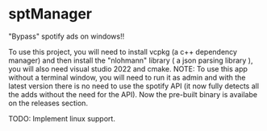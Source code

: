 # sptManager
"Bypass" spotify ads on windows!!

To use this project, you will need to install vcpkg (a c++ dependency manager) and then install the "nlohmann" library ( a json parsing library ), you will also need visual studio 2022 and cmake.
NOTE: To use this app without a terminal window, you will need to run it as admin and with the latest version there is no need to use the spotify API (it now fully detects all the adds without the need for the API).
Now the pre-built binary is availabe on the releases section.

TODO: Implement linux support.